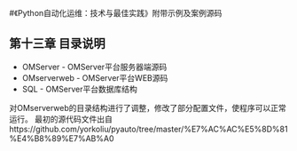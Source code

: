 #《Python自动化运维：技术与最佳实践》附带示例及案例源码

## 第十三章 目录说明
+ OMServer - OMServer平台服务器端源码
+ OMserverweb - OMServer平台WEB源码
+ SQL - OMServer平台数据库结构

对OMserverweb的目录结构进行了调整，修改了部分配置文件，使程序可以正常运行。
最初的源代码文件出自https://github.com/yorkoliu/pyauto/tree/master/%E7%AC%AC%E5%8D%81%E4%B8%89%E7%AB%A0
